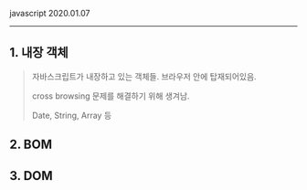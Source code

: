 javascript																																						2020.01.07

---

## 1. 내장 객체

> 자바스크립트가 내장하고 있는 객체들. 브라우저 안에 탑재되어있음.
>
> cross browsing 문제를 해결하기 위해 생겨남.
>
> Date, String, Array 등

## 2. BOM

## 3. DOM



